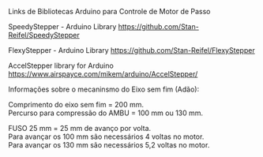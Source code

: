 Links de Bibliotecas Arduino para  Controle de Motor de Passo 

SpeedyStepper - Arduino Library
https://github.com/Stan-Reifel/SpeedyStepper

FlexyStepper - Arduino Library
https://github.com/Stan-Reifel/FlexyStepper

AccelStepper library for Arduino
https://www.airspayce.com/mikem/arduino/AccelStepper/


Informações sobre o mecaninsmo do Eixo sem fim (Adão): 

Comprimento do eixo sem fim = 200 mm.    
Percurso para compressão do AMBU = 100 mm ou 130 mm.

FUSO 25 mm = 25 mm de avanço por volta.  
Para avançar os 100 mm são necessários 4 voltas no motor.  
Para avançar os 130 mm são necessários 5,2 voltas no motor. 

